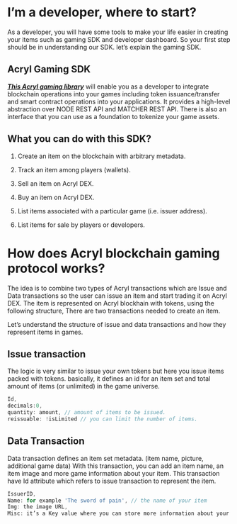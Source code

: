 # **I’m a developer, where to start?**

As a developer, you will have some tools to make your life easier in creating your items such as gaming SDK and developer dashboard. So your first step should be in understanding our SDK. let’s explain the gaming SDK.

## **Acryl Gaming SDK**

[_**This Acryl gaming library**_](https://www.npmjs.com/package/@acryl/acryl-games) will enable you as a developer to integrate blockchain operations into your games including token issuance/transfer and smart contract operations into your applications. It provides a high-level abstraction over NODE REST API and MATCHER REST API. There is also an interface that you can use as a foundation to tokenize your game assets.

## What you can do with this SDK?

1. Create an item on the blockchain with arbitrary metadata.

2. Track an item among players \(wallets\).

3. Sell an item on Acryl DEX.

4. Buy an item on Acryl DEX.

5. List items associated with a particular game \(i.e. issuer address\).

6. List items for sale by players or developers.

# How does Acryl blockchain gaming protocol works?

The idea is to combine two types of Acryl transactions which are Issue and Data transactions so the user can issue an item and start trading it on Acryl DEX. The item is represented on Acryl blockhain with tokens, using the following structure, There are two transactions needed to create an item.

Let’s understand the structure of issue and data transactions and how they represent items in games.

## **Issue transaction**

The logic is very similar to issue your own tokens but here you issue items packed with tokens. basically, it defines an id for an item set and total amount of items \(or unlimited\) in the game universe.

```js
Id,
decimals:0,
quantity: amount, // amount of items to be issued.
reissuable: !isLimited // you can limit the number of items.
```

## **Data Transaction**

Data transaction defines an item set metadata. \(item name, picture, additional game data\) With this transaction, you can add an item name, an item image and more game information about your item. This transaction have Id attribute which refers to issue transaction to represent the item.

```js
IssuerID,
Name: for example 'The sword of pain', // the name of your item
Img: the image URL,
Misc: it’s a Key value where you can store more information about your item such as power and health.
```



